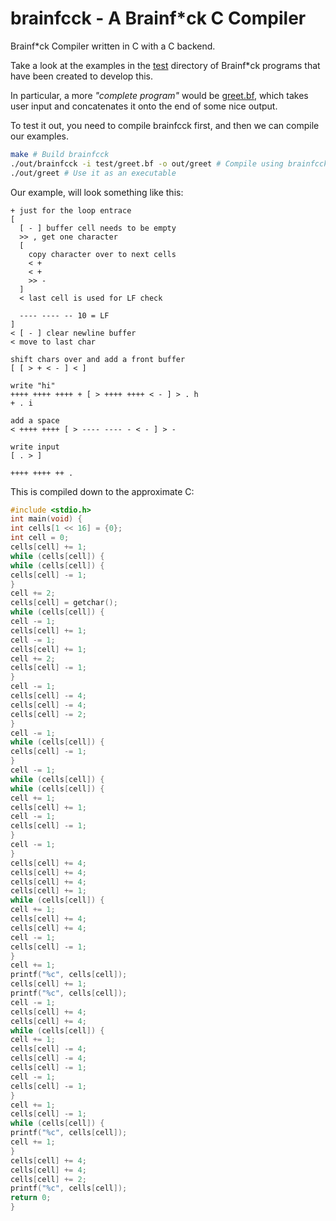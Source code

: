 # brainfcck - A Brainf*ck C Compiler

Brainf*ck Compiler written in C with a C backend.

Take a look at the examples in the [test](test/) directory of Brainf*ck programs that have
been created to develop this.

In particular, a more *"complete program"* would be [greet.bf](test/greet.bf), which takes
user input and concatenates it onto the end of some nice output.

To test it out, you need to compile brainfcck first, and then we can compile our examples.

```bash
make # Build brainfcck
./out/brainfcck -i test/greet.bf -o out/greet # Compile using brainfcck
./out/greet # Use it as an executable
```

Our example, will look something like this:

```bf
+ just for the loop entrace
[
  [ - ] buffer cell needs to be empty
  >> , get one character
  [
    copy character over to next cells
    < + 
    < + 
    >> - 
  ]
  < last cell is used for LF check
  
  ---- ---- -- 10 = LF
]
< [ - ] clear newline buffer
< move to last char

shift chars over and add a front buffer
[ [ > + < - ] < ]

write "hi"
++++ ++++ ++++ + [ > ++++ ++++ < - ] > . h
+ . i

add a space
< ++++ ++++ [ > ---- ---- - < - ] > -

write input
[ . > ]

++++ ++++ ++ .
```

This is compiled down to the approximate C:

```c
#include <stdio.h>
int main(void) {
int cells[1 << 16] = {0};
int cell = 0;
cells[cell] += 1;
while (cells[cell]) {
while (cells[cell]) {
cells[cell] -= 1;
}
cell += 2;
cells[cell] = getchar();
while (cells[cell]) {
cell -= 1;
cells[cell] += 1;
cell -= 1;
cells[cell] += 1;
cell += 2;
cells[cell] -= 1;
}
cell -= 1;
cells[cell] -= 4;
cells[cell] -= 4;
cells[cell] -= 2;
}
cell -= 1;
while (cells[cell]) {
cells[cell] -= 1;
}
cell -= 1;
while (cells[cell]) {
while (cells[cell]) {
cell += 1;
cells[cell] += 1;
cell -= 1;
cells[cell] -= 1;
}
cell -= 1;
}
cells[cell] += 4;
cells[cell] += 4;
cells[cell] += 4;
cells[cell] += 1;
while (cells[cell]) {
cell += 1;
cells[cell] += 4;
cells[cell] += 4;
cell -= 1;
cells[cell] -= 1;
}
cell += 1;
printf("%c", cells[cell]);
cells[cell] += 1;
printf("%c", cells[cell]);
cell -= 1;
cells[cell] += 4;
cells[cell] += 4;
while (cells[cell]) {
cell += 1;
cells[cell] -= 4;
cells[cell] -= 4;
cells[cell] -= 1;
cell -= 1;
cells[cell] -= 1;
}
cell += 1;
cells[cell] -= 1;
while (cells[cell]) {
printf("%c", cells[cell]);
cell += 1;
}
cells[cell] += 4;
cells[cell] += 4;
cells[cell] += 2;
printf("%c", cells[cell]);
return 0;
}
```
